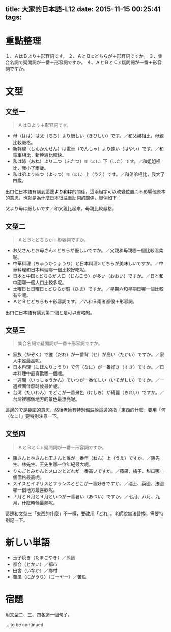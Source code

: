 title: 大家的日本語-L12
date: 2015-11-15 00:25:41
tags:
---

# 重點整理

１、ＡはＢより＋形容詞です。
２、ＡとＢ`と`どちらが＋形容詞ですか。
３、集合名詞で疑問詞が一番＋形容詞ですか。
４、ＡとＢとＣ`と`疑問詞が一番＋形容詞ですか。

# 文型

## 文型一

> ＡはＢより＋形容詞です。

+ 母（はは）は父（ちち）より厳しい（きびしい）です。／和父親相比，母親比較嚴格。
+ 新幹線（しんかんせん）は電車（でんしゃ）より速い（はやい）です。／和電車相比，新幹線比較快。
+ 私は姉（あね）より二つ（ふたつ）`年（とし）`下（した）です。／和姐姐相比，我小了兩歲。
+ 私は弟より四つ（よっつ）`年（とし）`上（うえ）です。／和弟弟相比，我大了四歲。

出口仁日本語有講到這邊**より和は**的關係，這兩組字可以改變位置而不影響他原本的意思，也就是為什麼日本很注重助詞的關係，舉例如下：

父より母は厳しいです／和父親比起來，母親比較嚴格。
  
## 文型二

> ＡとＢ`と`どちらが＋形容詞ですか。

+ お父さんとお母さん`と`どちらが優しいですか。／父親和母親哪一個比較溫柔呢。
+ 中華料理（ちゅうかりょうり）と日本料理`と`どちらが美味しいですか。／中華料理和日本料理哪一個比較好吃呢。
+ 日本と中国`と`どちらが人口（じんこう）が多い（おおい）ですか。／日本和中國哪一個人口比較多呢。
+ 土曜日と日曜日`と`どちらが暇（ひま）ですか。／星期六和星期日哪一個比較有空呢。
+ ＡとＢとどちらも＋形容詞です。／Ａ和Ｂ兩者都很＋形容詞。

出口仁日本語有講到第二個と是可以省略的。

## 文型三

> 集合名詞で疑問詞が一番＋形容詞ですか。

+ 家族（かぞく）で誰（だれ）が一番背（せ）が高い（たかい）ですか。／家人中誰最高呢。
+ 日本料理（にほんりょうり）で何（なに）が一番好き（すき）ですか。／日本料理中最喜歡哪一個呢。
+ 一週間（いっしゅうかん）でいつが一番忙しい（いそがしい）ですか。／一週裡面什麼時候最忙呢。
+ 台湾（たいわん）でどこが一番景色（けしき）が綺麗（きれい）ですか。／台灣裡哪個地方的景色最漂亮呢。

這邊的で是範圍的意思，然後老師有特別備註說這邊的指「東西的什麼」要用「何（なに）」要特別注意一下。

## 文型四

> ＡとＢとＣ`と`疑問詞が一番＋形容詞ですか。

+ 陳さんと林さんと王さんと誰が一番年（ねん）上（うえ）ですか。／陳先生、林先生、王先生哪一位年紀最大呢。
+ りんごとみかんとメロンとどれが一番高いですか。／蘋果、橘子、甜瓜哪一個價格最高呢。
+ スイスとイギリスとフランスとどこが一番好きですか。／瑞士、英國、法國哪一個地方最喜歡呢。
+ ７月と８月と９月といつが一番暑い（あつい）ですか。／七月、八月、九月，什麼時候最熱呢。

這邊和文型三「東西的什麼」不一樣，要改用「どれ」，老師說無法替換，需要特別記一下。

# 新しい単語

+ 玉子焼き（たまごやき）／煎蛋
+ 都会（とかい）／都市
+ 田舎（いなか）／鄉村
+ 苦瓜（にがうり）（ゴーヤー）／苦瓜

# 宿題

用文型二、三、四各造一個句子。

... to be continued 
